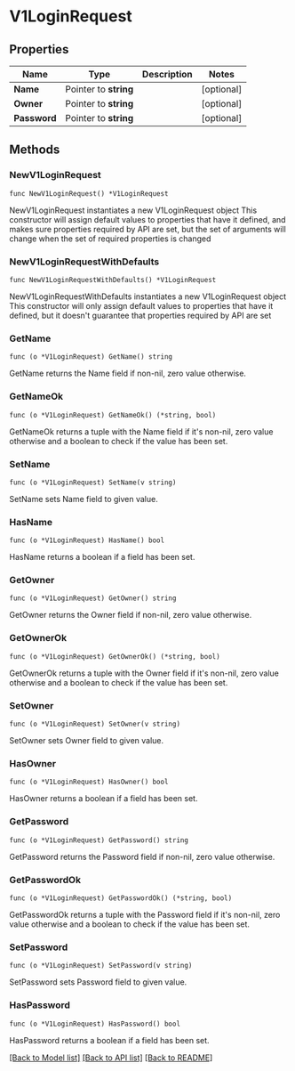 # V1LoginRequest

## Properties

Name | Type | Description | Notes
------------ | ------------- | ------------- | -------------
**Name** | Pointer to **string** |  | [optional] 
**Owner** | Pointer to **string** |  | [optional] 
**Password** | Pointer to **string** |  | [optional] 

## Methods

### NewV1LoginRequest

`func NewV1LoginRequest() *V1LoginRequest`

NewV1LoginRequest instantiates a new V1LoginRequest object
This constructor will assign default values to properties that have it defined,
and makes sure properties required by API are set, but the set of arguments
will change when the set of required properties is changed

### NewV1LoginRequestWithDefaults

`func NewV1LoginRequestWithDefaults() *V1LoginRequest`

NewV1LoginRequestWithDefaults instantiates a new V1LoginRequest object
This constructor will only assign default values to properties that have it defined,
but it doesn't guarantee that properties required by API are set

### GetName

`func (o *V1LoginRequest) GetName() string`

GetName returns the Name field if non-nil, zero value otherwise.

### GetNameOk

`func (o *V1LoginRequest) GetNameOk() (*string, bool)`

GetNameOk returns a tuple with the Name field if it's non-nil, zero value otherwise
and a boolean to check if the value has been set.

### SetName

`func (o *V1LoginRequest) SetName(v string)`

SetName sets Name field to given value.

### HasName

`func (o *V1LoginRequest) HasName() bool`

HasName returns a boolean if a field has been set.

### GetOwner

`func (o *V1LoginRequest) GetOwner() string`

GetOwner returns the Owner field if non-nil, zero value otherwise.

### GetOwnerOk

`func (o *V1LoginRequest) GetOwnerOk() (*string, bool)`

GetOwnerOk returns a tuple with the Owner field if it's non-nil, zero value otherwise
and a boolean to check if the value has been set.

### SetOwner

`func (o *V1LoginRequest) SetOwner(v string)`

SetOwner sets Owner field to given value.

### HasOwner

`func (o *V1LoginRequest) HasOwner() bool`

HasOwner returns a boolean if a field has been set.

### GetPassword

`func (o *V1LoginRequest) GetPassword() string`

GetPassword returns the Password field if non-nil, zero value otherwise.

### GetPasswordOk

`func (o *V1LoginRequest) GetPasswordOk() (*string, bool)`

GetPasswordOk returns a tuple with the Password field if it's non-nil, zero value otherwise
and a boolean to check if the value has been set.

### SetPassword

`func (o *V1LoginRequest) SetPassword(v string)`

SetPassword sets Password field to given value.

### HasPassword

`func (o *V1LoginRequest) HasPassword() bool`

HasPassword returns a boolean if a field has been set.


[[Back to Model list]](../README.md#documentation-for-models) [[Back to API list]](../README.md#documentation-for-api-endpoints) [[Back to README]](../README.md)


